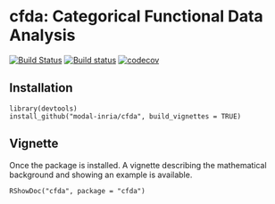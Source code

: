 # cfda: Categorical Functional Data Analysis

[![Build Status](https://travis-ci.com/modal-inria/cfda.svg)](https://travis-ci.com/modal-inria/cfda) [![Build status](https://ci.appveyor.com/api/projects/status/902s96okh97clt5q?svg=true)](https://ci.appveyor.com/project/Quentin62/cfda) [![codecov](https://codecov.io/gh/modal-inria/cfda/branch/master/graphs/badge.svg)](https://codecov.io/gh/modal-inria/cfda) 


## Installation

```
library(devtools)
install_github("modal-inria/cfda", build_vignettes = TRUE)
```

## Vignette

Once the package is installed. A vignette describing the mathematical background and showing an example is available.

```
RShowDoc("cfda", package = "cfda")
```

